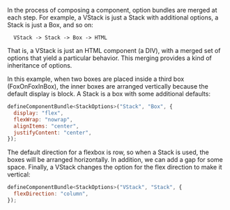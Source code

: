 In the process of composing a component, option bundles are merged at each step. For example, a VStack is just a Stack with additional options, a Stack is just a Box, and so on:

      VStack -> Stack -> Box -> HTML

That is, a VStack is just an HTML component (a DIV), with a merged set of options that yield a particular behavior. This merging provides a kind of inheritance of options.


In this example, when two boxes are placed inside a third box (FoxOnFoxInBox), the inner boxes are arranged vertically because the default display is block. A Stack is a box with some additional defaults:

```js
defineComponentBundle<StackOptions>("Stack", "Box", {
  display: "flex",
  flexWrap: "nowrap",
  alignItems: "center",
  justifyContent: "center",
});
```

The default direction for a flexbox is row, so when a Stack is used, the boxes will be arranged horizontally. In addition, we can add a gap for some space. Finally, a VStack changes the option for the flex direction to make it vertical:

```js
defineComponentBundle<StackOptions>("VStack", "Stack", {
  flexDirection: "column",
});
```